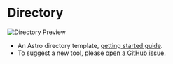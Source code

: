# Directory
![Directory Preview](https://new-ui.com/assets/images/templates/preview-directory.png)

- An Astro directory template, [getting started guide](https://new-ui.com/docs/templates/directory).
- To suggest a new tool, please [open a GitHub issue](https://github.com/NewDesignFile/template-directory/issues).
